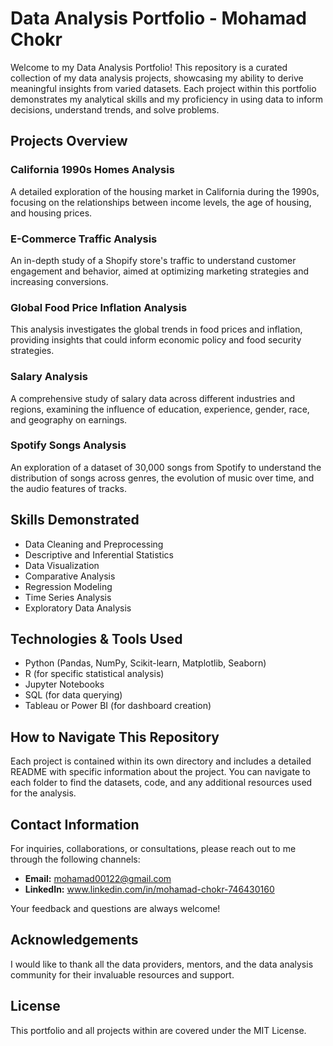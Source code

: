 # Data Analysis Portfolio - Mohamad Chokr

Welcome to my Data Analysis Portfolio! This repository is a curated collection of my data analysis projects, showcasing my ability to derive meaningful insights from varied datasets. Each project within this portfolio demonstrates my analytical skills and my proficiency in using data to inform decisions, understand trends, and solve problems.

## Projects Overview

### California 1990s Homes Analysis
A detailed exploration of the housing market in California during the 1990s, focusing on the relationships between income levels, the age of housing, and housing prices.

### E-Commerce Traffic Analysis
An in-depth study of a Shopify store's traffic to understand customer engagement and behavior, aimed at optimizing marketing strategies and increasing conversions.

### Global Food Price Inflation Analysis
This analysis investigates the global trends in food prices and inflation, providing insights that could inform economic policy and food security strategies.

### Salary Analysis
A comprehensive study of salary data across different industries and regions, examining the influence of education, experience, gender, race, and geography on earnings.

### Spotify Songs Analysis
An exploration of a dataset of 30,000 songs from Spotify to understand the distribution of songs across genres, the evolution of music over time, and the audio features of tracks.

## Skills Demonstrated

- Data Cleaning and Preprocessing
- Descriptive and Inferential Statistics
- Data Visualization
- Comparative Analysis
- Regression Modeling
- Time Series Analysis
- Exploratory Data Analysis

## Technologies & Tools Used

- Python (Pandas, NumPy, Scikit-learn, Matplotlib, Seaborn)
- R (for specific statistical analysis)
- Jupyter Notebooks
- SQL (for data querying)
- Tableau or Power BI (for dashboard creation)

## How to Navigate This Repository

Each project is contained within its own directory and includes a detailed README with specific information about the project. You can navigate to each folder to find the datasets, code, and any additional resources used for the analysis.

## Contact Information

For inquiries, collaborations, or consultations, please reach out to me through the following channels:

- **Email:** mohamad00122@gmail.com
- **LinkedIn:** www.linkedin.com/in/mohamad-chokr-746430160

Your feedback and questions are always welcome!

## Acknowledgements

I would like to thank all the data providers, mentors, and the data analysis community for their invaluable resources and support.

## License

This portfolio and all projects within are covered under the MIT License.
